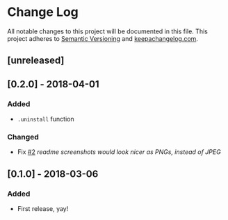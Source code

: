 # Change Log
All notable changes to this project will be documented in this file.
This project adheres to [Semantic Versioning](http://semver.org/) and [keepachangelog.com](http://keepachangelog.com/).


## [unreleased]


## [0.2.0] - 2018-04-01
### Added
- `.uninstall` function

### Changed
- Fix [#2](https://github.com/jsdom/jsdom-devtools-formatter/issues/2) _readme screenshots would look nicer as PNGs, instead of JPEG_


## [0.1.0] - 2018-03-06
### Added
- First release, yay!
